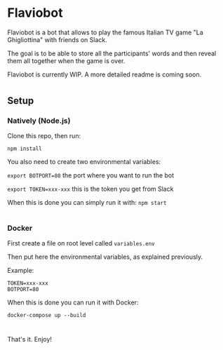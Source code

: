 
# Flaviobot

Flaviobot is a bot that allows to play the famous Italian TV game "La Ghigliottina" with friends on Slack.

The goal is to be able to store all the participants' words and then reveal them all together when the game is over.

Flaviobot is currently WIP. A more detailed readme is coming soon.


#
## Setup
### Natively (Node.js)
Clone this repo, then run:

`npm install`

You also need to create two environmental variables:

`export BOTPORT=80` the port where you want to run the bot

`export TOKEN=xxx-xxx` this is the token you get from Slack

When this is done you can simply run it with:
`npm start`

#
### Docker
First create a file on root level called `variables.env`

Then put here the environmental variables, as explained previously.

Example:
```
TOKEN=xxx-xxx
BOTPORT=80
```

When this is done you can run it with Docker:

`docker-compose up --build`

#

That's it. Enjoy!
